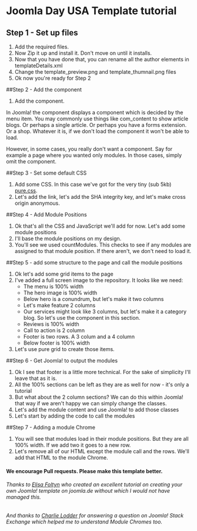 # Joomla Day USA Template tutorial

## Step 1 - Set up files
1. Add the required files.  
2. Now Zip it up and install it.  Don't move on until it installs.
3. Now that you have done that, you can rename all the author elements in templateDetails.xml
4. Change the template_preview.png and template_thumnail.png files
5. Ok now you're ready for Step 2

##Step 2 - Add the component
1. Add the component.

In Joomla! the component displays a component which is decided by the menu item.  You may commonly use things like com_content to show article blogs.  Or perhaps a single article.  Or perhaps you have a forms extension.  Or a shop.  Whatever it is, if we don't load the component it won't be able to load.

However, in some cases, you really don't want a component.  Say for example a page where you wanted only modules.  In those cases, simply omit the component.

##Step 3 - Set some default CSS
1. Add some CSS.  In this case we've got for the very tiny (sub 5kb) [pure.css](https://purecss.io).  
2. Let's add the link, let's add the SHA integrity key, and let's make cross origin anonymous.

##Step 4 - Add Module Positions
1. Ok that's all the CSS and JavaScript we'll add for now.  Let's add some module positions
2. I'll base the module positions on my design.  
3. You'll see we used countModules.  This checks to see if any modules are assigned to that module position.  If there aren't, we don't need to load it.

##Step 5 - add some structure to the page and call the module positions
1. Ok let's add some grid items to the page
2. I've added a full screen image to the repository.  It looks like we need:
    * The menu is 100% width
    * The hero image is 100% width
    * Below hero is a conundrum, but let's make it two columns
    * Let's make feature 2 columns
    * Our services might look like 3 columns, but let's make it a category blog.  So let's use the component in this section.
    * Reviews is 100% width
    * Call to action is 2 column
    * Footer is two rows.  A 3 colum and a 4 column
    * Below footer is 100% width
3. Let's use pure grid to create those items.                        

##Step 6 - Get Joomla! to output the modules
1. Ok I see that footer is a little more technical.  For the sake of simplicity I'll leave that as it is.
2. All the 100% sections can be left as they are as well for now - it's only a tutorial
3. But what about the 2 column sections?  We can do this within Joomla! that way if we aren't happy we can simply change the classes.
4. Let's add the module content and use Joomla! to add those classes
5. Let's start by adding the code to call the modules

##Step 7 - Adding a module Chrome
1. You will see that modules load in their module positions.  But they are all 100% width.  If we add two it goes to a new row.
2. Let's remove all of our HTML except the module call and the rows.  We'll add that HTML to the module Chrome.



#### We encourage Pull requests.  Please make this template better.

###### Thanks to [Elisa Foltyn](https://www.joomla.de/wissen/joomla-tipps-im-advent/470-tuerchen-nummer-10) who created an excellent tutorial on creating your own Joomla! template on joomla.de without which I would not have managed this.  
###### And thanks to [Charlie Lodder](https://volunteers.joomla.org/joomlers/1813-charlie-lodder) for answering a question on Joomla! Stack Exchange which helped me to understand Module Chromes too.